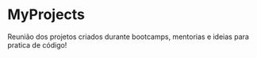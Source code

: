 # MyProjects
Reunião dos projetos criados durante bootcamps, mentorias e ideias para pratica de código!
